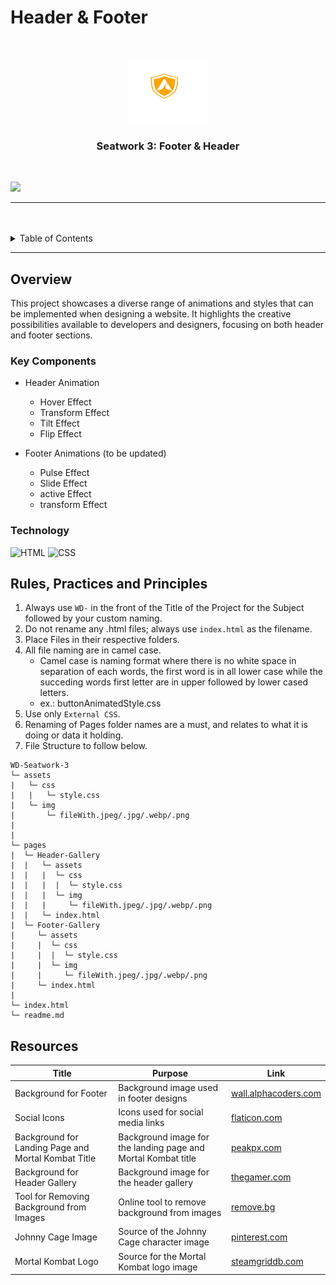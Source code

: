 # Header & Footer

<a name="readme-top"/>

<br/>

<br />
<div align="center">
  <a href="https://github.com/Armamentum/">
  <!-- Logo or Image -->
    <img src="./assets/img/Logo__1_-removebg-preview.png" alt="logo" width="130" height="100">
  </a>

  <h3 align="center">Seatwork 3: Footer & Header</h3>
</div>

<br />

![](https://visit-counter.vercel.app/counter.png?page=armamentum.github.io/WD-Seatwork-3/)

---

<br />
<br />

<details>
  <summary>Table of Contents</summary>
  <ol>
    <li>
      <a href="#overview">Overview</a>
      <ol>
        <li>
          <a href="#key-components">Key Components</a>
        </li>
        <li>
          <a href="#technology">Technology</a>
        </li>
      </ol>
    </li>
    <li>
      <a href="#rule,-practices-and-principles">Rules, Practices and Principles</a>
    </li>
    <li>
      <a href="#resources">Resources</a>
    </li>
  </ol>
</details>

---

## Overview 

This project showcases a diverse range of animations and styles that can be implemented when designing a website. It highlights the creative possibilities available to developers and designers, focusing on both header and footer sections.

### Key Components
- Header Animation
  - Hover Effect
  - Transform Effect
  - Tilt Effect
  - Flip Effect

- Footer Animations (to be updated)
  - Pulse Effect
  - Slide Effect
  - active Effect
  - transform Effect



### Technology
![HTML](https://img.shields.io/badge/HTML-E34F26?style=for-the-badge&logo=html5&logoColor=white)
![CSS](https://img.shields.io/badge/CSS-1572B6?style=for-the-badge&logo=css3&logoColor=white)

## Rules, Practices and Principles
1. Always use `WD-` in the front of the Title of the Project for the Subject followed by your custom naming.
2. Do not rename any .html files; always use `index.html` as the filename.
3. Place Files in their respective folders.
4. All file naming are in camel case.
   - Camel case is naming format where there is no white space in separation of each words, the first word is in all lower case while the succeding words first letter are in upper followed by lower cased letters.
   - ex.: buttonAnimatedStyle.css
5. Use only `External CSS`.
6. Renaming of Pages folder names are a must, and relates to what it is doing or data it holding.
7. File Structure to follow below.

```
WD-Seatwork-3
└─ assets
|   └─ css
|   |   └─ style.css
|   └─ img
|       └─ fileWith.jpeg/.jpg/.webp/.png
|
|
└─ pages
|  └─ Header-Gallery
|  |   └─ assets
|  |   |  └─ css
|  |   |  |  └─ style.css
|  |   |  └─ img
|  |   |     └─ fileWith.jpeg/.jpg/.webp/.png
|  |   └─ index.html
|  └─ Footer-Gallery
|     └─ assets
|     |  └─ css
|     |  |  └─ style.css
|     |  └─ img
|     |     └─ fileWith.jpeg/.jpg/.webp/.png
|     └─ index.html
|
└─ index.html
└─ readme.md
```

## Resources

| Title | Purpose | Link |
|-|-|-|
| Background for Footer | Background image used in footer designs | [wall.alphacoders.com](https://wall.alphacoders.com/wallpaper.php?i=1334948&w=1920&h=1080&type=crop) |
| Social Icons | Icons used for social media links | [flaticon.com](https://www.flaticon.com/) |
| Background for Landing Page and Mortal Kombat Title | Background image for the landing page and Mortal Kombat title | [peakpx.com](https://www.peakpx.com/) |
| Background for Header Gallery | Background image for the header gallery | [thegamer.com](https://www.thegamer.com/mortal-kombat-1-trailer-hints-set-in-present-day/) |
| Tool for Removing Background from Images | Online tool to remove background from images | [remove.bg](https://www.remove.bg/) |
| Johnny Cage Image | Source of the Johnny Cage character image | [pinterest.com](https://ph.pinterest.com/) |
| Mortal Kombat Logo | Source for the Mortal Kombat logo image | [steamgriddb.com](https://www.steamgriddb.com/logo/93580) |